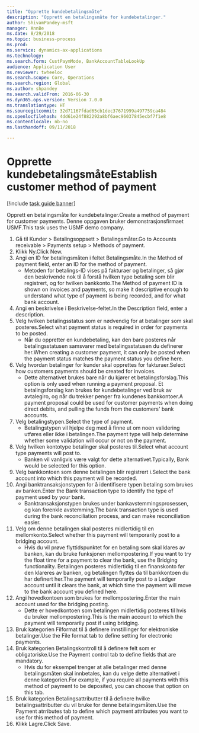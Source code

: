 ```yaml
--- 
title: "Opprette kundebetalingsmåte"
description: "Opprett en betalingsmåte for kundebetalinger."
author: ShivamPandey-msft
manager: AnnBe
ms.date: 8/29/2018
ms.topic: business-process
ms.prod: 
ms.service: dynamics-ax-applications
ms.technology: 
ms.search.form: CustPaymMode, BankAccountTableLookUp
audience: Application User
ms.reviewer: twheeloc
ms.search.scope: Core, Operations
ms.search.region: Global
ms.author: shpandey
ms.search.validFrom: 2016-06-30
ms.dyn365.ops.version: Version 7.0.0
ms.translationtype: HT
ms.sourcegitcommit: 32d71167fdad65cb1dec37671999a497759ca484
ms.openlocfilehash: 4dd61e24f882292a8bf6aec96037845ecbf7f1e8
ms.contentlocale: nb-no
ms.lasthandoff: 09/11/2018

---
```

# <a name="establish-customer-method-of-payment"></a><span data-ttu-id="a2cf7-103">Opprette kundebetalingsmåte</span><span class="sxs-lookup"><span data-stu-id="a2cf7-103">Establish customer method of payment</span></span>

[!include [task guide banner](../../includes/task-guide-banner.md)]

<span data-ttu-id="a2cf7-104">Opprett en betalingsmåte for kundebetalinger.</span><span class="sxs-lookup"><span data-stu-id="a2cf7-104">Create a method of payment for customer payments.</span></span> <span data-ttu-id="a2cf7-105">Denne oppgaven bruker demonstrasjonsfirmaet USMF.</span><span class="sxs-lookup"><span data-stu-id="a2cf7-105">This task uses the USMF demo company.</span></span>

1. <span data-ttu-id="a2cf7-106">Gå til Kunder > Betalingsoppsett > Betalingsmåter.</span><span class="sxs-lookup"><span data-stu-id="a2cf7-106">Go to Accounts receivable > Payments setup > Methods of payment.</span></span>
2. <span data-ttu-id="a2cf7-107">Klikk Ny.</span><span class="sxs-lookup"><span data-stu-id="a2cf7-107">Click New.</span></span>
3. <span data-ttu-id="a2cf7-108">Angi en ID for betalingsmåten i feltet Betalingsmåte.</span><span class="sxs-lookup"><span data-stu-id="a2cf7-108">In the Method of payment field, enter an ID for the method of payment.</span></span>
    * <span data-ttu-id="a2cf7-109">Metoden for betalings-ID vises på fakturaer og betalinger, så gjør den beskrivende nok til å forstå hvilken type betaling som blir registrert, og for hvilken bankkonto.</span><span class="sxs-lookup"><span data-stu-id="a2cf7-109">The Method of payment ID is shown on invoices and payments, so make it descriptive enough to understand what type of payment is being recorded, and for what bank account.</span></span>  
4. <span data-ttu-id="a2cf7-110">Angi en beskrivelse i Beskrivelse-feltet.</span><span class="sxs-lookup"><span data-stu-id="a2cf7-110">In the Description field, enter a description.</span></span>
5. <span data-ttu-id="a2cf7-111">Velg hvilken betalingsstatus som er nødvendig for at betalinger som skal posteres.</span><span class="sxs-lookup"><span data-stu-id="a2cf7-111">Select what payment status is required in order for payments to be posted.</span></span>
    * <span data-ttu-id="a2cf7-112">Når du oppretter en kundebetaling, kan den bare posteres når betalingsstatusen samsvarer med betalingsstatusen du definerer her.</span><span class="sxs-lookup"><span data-stu-id="a2cf7-112">When creating a customer payment, it can only be posted when the payment status matches the payment status you define here.</span></span>  
6. <span data-ttu-id="a2cf7-113">Velg hvordan betalinger for kunder skal opprettes for fakturaer.</span><span class="sxs-lookup"><span data-stu-id="a2cf7-113">Select how customers payments should be created for invoices.</span></span>
    * <span data-ttu-id="a2cf7-114">Dette alternativet brukes bare når du kjører et betalingsforslag.</span><span class="sxs-lookup"><span data-stu-id="a2cf7-114">This option is only used when running a payment proposal.</span></span> <span data-ttu-id="a2cf7-115">Et betalingsforslag kan brukes for kundebetalinger ved bruk av avtalegiro, og når du trekker penger fra kundenes bankkontoer.</span><span class="sxs-lookup"><span data-stu-id="a2cf7-115">A payment proposal could be used for customer payments when doing direct debits, and pulling the funds from the customers' bank accounts.</span></span>  
7. <span data-ttu-id="a2cf7-116">Velg betalingstypen.</span><span class="sxs-lookup"><span data-stu-id="a2cf7-116">Select the type of payment.</span></span>
    * <span data-ttu-id="a2cf7-117">Betalingstypen vil hjelpe deg med å finne ut om noen validering utføres eller ikke i betalingen.</span><span class="sxs-lookup"><span data-stu-id="a2cf7-117">The payment type will help determine whether some validation will occur or not on the payment.</span></span>  
8. <span data-ttu-id="a2cf7-118">Velg hvilken kontotype betalinger skal posteres til.</span><span class="sxs-lookup"><span data-stu-id="a2cf7-118">Select what account type payments will post to.</span></span>
    * <span data-ttu-id="a2cf7-119">Banken vil vanligvis være valgt for dette alternativet.</span><span class="sxs-lookup"><span data-stu-id="a2cf7-119">Typically, Bank would be selected for this option.</span></span>  
9. <span data-ttu-id="a2cf7-120">Velg bankkontoen som denne betalingen blir registrert i.</span><span class="sxs-lookup"><span data-stu-id="a2cf7-120">Select the bank account into which this payment will be recorded.</span></span>
10. <span data-ttu-id="a2cf7-121">Angi banktransaksjonstypen for å identifisere typen betaling som brukes av banken.</span><span class="sxs-lookup"><span data-stu-id="a2cf7-121">Enter the Bank transaction type to identify the type of payment used by your bank.</span></span>
    * <span data-ttu-id="a2cf7-122">Banktransaksjonstypen brukes under bankavstemmingsprosessen, og kan forenkle avstemming.</span><span class="sxs-lookup"><span data-stu-id="a2cf7-122">The bank transaction type is used during the bank reconciliation process, and can make reconciliation easier.</span></span>  
11. <span data-ttu-id="a2cf7-123">Velg om denne betalingen skal posteres midlertidig til en mellomkonto.</span><span class="sxs-lookup"><span data-stu-id="a2cf7-123">Select whether this payment will temporarily post to a bridging account.</span></span>
    * <span data-ttu-id="a2cf7-124">Hvis du vil prøve flyttidspunktet for en betaling som skal klares av banken, kan du bruke funksjonen mellompostering.</span><span class="sxs-lookup"><span data-stu-id="a2cf7-124">If you want to try the float time for a payment to clear the bank, use the Bridging functionality.</span></span> <span data-ttu-id="a2cf7-125">Betalingen posteres midlertidig til en finanskonto før den klareres av banken, og betalingen flyttes da til bankkontoen du har definert her.</span><span class="sxs-lookup"><span data-stu-id="a2cf7-125">The payment will temporarily post to a Ledger account until it clears the bank, at which time the payment will move to the bank account you defined here.</span></span>  
12. <span data-ttu-id="a2cf7-126">Angi hovedkontoen som brukes for mellompostering.</span><span class="sxs-lookup"><span data-stu-id="a2cf7-126">Enter the main account used for the bridging posting.</span></span>
    * <span data-ttu-id="a2cf7-127">Dette er hovedkontoen som betalingen midlertidig posteres til hvis du bruker mellompostering.</span><span class="sxs-lookup"><span data-stu-id="a2cf7-127">This is the main account to which the payment will temporarily post if using bridging.</span></span>  
13. <span data-ttu-id="a2cf7-128">Bruk kategorien Filformat til å definere innstillinger for elektroniske betalinger.</span><span class="sxs-lookup"><span data-stu-id="a2cf7-128">Use the File format tab to define setting for electronic payments.</span></span>
14. <span data-ttu-id="a2cf7-129">Bruk kategorien Betalingskontroll til å definere felt som er obligatoriske.</span><span class="sxs-lookup"><span data-stu-id="a2cf7-129">Use the Payment control tab to define fields that are mandatory.</span></span>
    * <span data-ttu-id="a2cf7-130">Hvis du for eksempel trenger at alle betalinger med denne betalingsmåten skal innbetales, kan du velge dette alternativet i denne kategorien.</span><span class="sxs-lookup"><span data-stu-id="a2cf7-130">For example, if you require all payments with this method of payment to be deposited, you can choose that option on this tab.</span></span>  
15. <span data-ttu-id="a2cf7-131">Bruk kategorien Betalingsattributter til å definere hvilke betalingsattributter du vil bruke for denne betalingsmåten.</span><span class="sxs-lookup"><span data-stu-id="a2cf7-131">Use the Payment atrributes tab to define which payment attributes you want to use for this method of payment.</span></span>
16. <span data-ttu-id="a2cf7-132">Klikk Lagre.</span><span class="sxs-lookup"><span data-stu-id="a2cf7-132">Click Save.</span></span>


